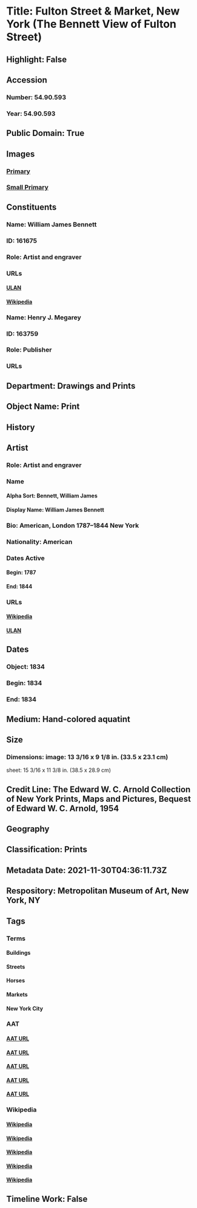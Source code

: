 # Title: Fulton Street & Market, New York (The Bennett View of Fulton Street)
## Highlight: False
## Accession
### Number: 54.90.593
### Year: 54.90.593
## Public Domain: True
## Images
### [Primary](https://images.metmuseum.org/CRDImages/dp/original/MM89479.jpg)
### [Small Primary](https://images.metmuseum.org/CRDImages/dp/web-large/MM89479.jpg)
## Constituents
### Name: William James Bennett
### ID: 161675
### Role: Artist and engraver
### URLs
#### [ULAN](http://vocab.getty.edu/page/ulan/500021675)
#### [Wikipedia](https://www.wikidata.org/wiki/Q8013431)
### Name: Henry J. Megarey
### ID: 163759
### Role: Publisher
### URLs
## Department: Drawings and Prints
## Object Name: Print
## History
## Artist
### Role: Artist and engraver
### Name
#### Alpha Sort: Bennett, William James
#### Display Name: William James Bennett
### Bio: American, London 1787–1844 New York
### Nationality: American
### Dates Active
#### Begin: 1787
#### End: 1844
### URLs
#### [Wikipedia](https://www.wikidata.org/wiki/Q8013431)
#### [ULAN](http://vocab.getty.edu/page/ulan/500021675)
## Dates
### Object: 1834
### Begin: 1834
### End: 1834
## Medium: Hand-colored aquatint
## Size
### Dimensions: image: 13 3/16 x 9 1/8 in. (33.5 x 23.1 cm)   
sheet: 15 3/16 x 11 3/8 in. (38.5 x 28.9 cm)
## Credit Line: The Edward W. C. Arnold Collection of New York Prints, Maps and Pictures, Bequest of Edward W. C. Arnold, 1954
## Geography
## Classification: Prints
## Metadata Date: 2021-11-30T04:36:11.73Z
## Respository: Metropolitan Museum of Art, New York, NY
## Tags
### Terms
#### Buildings
#### Streets
#### Horses
#### Markets
#### New York City
### AAT
#### [AAT URL](http://vocab.getty.edu/page/aat/300004789)
#### [AAT URL](http://vocab.getty.edu/page/aat/300008247)
#### [AAT URL](http://vocab.getty.edu/page/aat/300250148)
#### [AAT URL](http://vocab.getty.edu/page/aat/300112347)
#### [AAT URL](http://vocab.getty.edu/page/tgn/7007567)
### Wikipedia
#### [Wikipedia]()
#### [Wikipedia]()
#### [Wikipedia]()
#### [Wikipedia]()
#### [Wikipedia]()
## Timeline Work: False